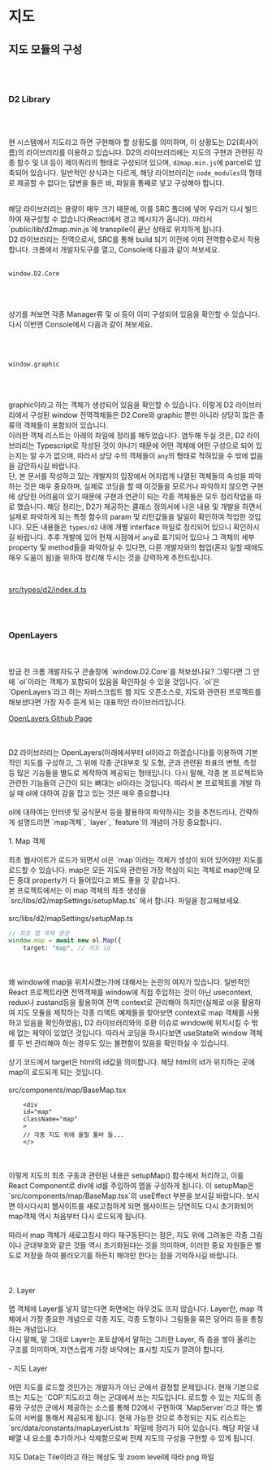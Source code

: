 # 지도

## 지도 모듈의 구성

<br>
<br>

### D2 Library

<br>
<br>

현 시스템에서 지도라고 하면 구현해야 할 상황도를 의미하며, 이 상황도는 D2(회사이름)의 라이브러리를 이용하고 있습니다. D2의 라이브러리에는 지도의 구현과 관련된 각종 함수 및 UI 등이 제이쿼리의 형태로 구성되어 있으며, `d2map.min.js`에 parcel로 압축되어 있습니다. 일반적인 상식과는 다르게, 해당 라이브러리는 `node_modules`의 형태로 제공할 수 없다는 답변을 들은 바, 파일을 통째로 넣고 구성해야 합니다.

<br>
해당 라이브러리는 용량이 매우 크기 때문에, 이를 SRC 폴더에 넣어 우리가 다시 빌드하여 재구성할 수 없습니다(React에서 경고 메시지가 옵니다). 따라서 `public/lib/d2map.min.js`에 transpile이 끝난 상태로 위치하게 됩니다.

<br>
D2 라이브러리는 전역으로서, SRC를 통해 build 되기 이전에 이미 전역함수로서 작용합니다. 크롬에서 개발자도구를 열고, Console에 다음과 같이 쳐보세요.

<br>
<br>

```
window.D2.Core
```

<br>
<br>

상기를 쳐보면 각종 Manager류 및 ol 등이 이미 구성되어 있음을 확인할 수 있습니다. 다시 이번엔 Console에서 다음과 같이 쳐보세요.

<br>
<br>

```
window.graphic
```

<br>
<br>

graphic이라고 하는 객체가 생성되어 있음을 확인할 수 있습니다. 이렇게 D2 라이브러리에서 구성된 window 전역객체들은 D2.Core와 graphic 뿐만 아니라 상당히 많은 종류의 객체들이 포함되어 있습니다.
<br>
이러한 객체 리스트는 아래의 파일에 정리를 해두었습니다. 염두해 두실 것은, D2 라이브러리는 Typescript로 작성된 것이 아니기 때문에 어떤 객체에 어떤 구성으로 되어 있는지는 알 수가 없으며, 따라서 상당 수의 객체들이 `any`의 형태로 적혀있을 수 밖에 없음을 감안하시길 바랍니다.
<br>
단, 본 문서를 작성하고 있는 개발자의 입장에서 어지럽게 나열된 객체들의 속성을 파악하는 것은 매우 중요하며, 실제로 코딩을 할 때 이것들을 모르거나 파악하지 않으면 구현에 상당한 어려움이 있기 때문에 구현과 연관이 되는 각종 객체들은 모두 정리작업을 따로 했습니다. 해당 정리는, D2가 제공하는 클래스 정의서에 나온 내용 및 개발을 하면서 실제로 파악하게 되는 특정 함수의 param 및 리턴값들을 일일이 확인하여 작업한 것입니다. 모든 내용들은 `types/d2` 내에 개별 interface 파일로 정리되어 있으니 확인하시길 바랍니다. 추후 개발에 있어 현재 시점에서 `any`로 표기되어 있으나 그 객체의 세부 property 및 method들을 파악하실 수 있다면, 다른 개발자와의 협업(혼자 일할 때에도 매우 도움이 됨)을 위하여 정리해 두시는 것을 강력하게 추천드립니다.

<br>

[src/types/d2/index.d.ts](../src/types/d2/index.d.ts)

<br>
<br>

### OpenLayers

<br>
<br>
방금 전 크롬 개발자도구 콘솔창에 `window.D2.Core`를 쳐보셨나요? 그렇다면 그 안에 `ol`이라는 객체가 포함되어 있음을 확인하실 수 있을 것입니다. `ol`은 `OpenLayers`라고 하는 자바스크립트 웹 지도 오픈소스로, 지도와 관련된 프로젝트를 해보셨다면 가장 자주 듣게 되는 대표적인 라이브러리입니다.

<br>

[OpenLayers Github Page](https://github.com/openlayers/openlayers)

<br>
<br>
D2 라이브러리는 OpenLayers(아래에서부터 ol이라고 하겠습니다)를 이용하여 기본적인 지도를 구성하고, 그 위에 각종 군대부호 및 도형, 군과 관련된 좌표의 변형, 측정 등 많은 기능들을 별도로 제작하여 제공되는 형태입니다. 다시 말해, 각종 본 프로젝트와 관련한 기능들의 근간이 되는 뼈대는 ol이라는 것입니다. 따라서 본 프로젝트를 개발 하실 때 ol에 대하여 감을 잡고 있는 것은 매우 중요합니다.

<br>
<br>
ol에 대하여는 인터넷 및 공식문서 등을 활용하여 파악하시는 것을 추천드리나, 간략하게 설명드리면 `map객체`, `layer`, `feature`의 개념이 가장 중요합니다.

<br>
<br>
1. Map 객체
<br>
<br>
최초 웹사이트가 로드가 되면서 ol은 `map`이라는 객체가 생성이 되어 있어야만 지도를 로드할 수 있습니다. map은 모든 지도와 관련된 가장 핵심이 되는 객체로 map안에 모든 중대 property가 다 들어있다고 봐도 좋을 것 같습니다. 
<br>
본 프로젝트에서는 이 map 객체의 최초 생성을 `src/libs/d2/mapSettings/setupMap.ts` 에서 합니다. 파일을 참고해보세요.

<br>
<br>
src/libs/d2/mapSettings/setupMap.ts
<br>

```ts
// 최초 맵 객체 생성
window.map = await new ol.Map({
    target: "map", // 지도 id
```

<br>
<br>
왜 window에 map을 위치시켰는가에 대해서는 논란의 여지가 있습니다. 일반적인 React 프로젝트라면 전역객체를 window에 직접 주입하는 것이 아닌 usecontext, redux나 zustand등을 활용하여 전역 context로 관리해야 하지만(실제로 ol을 활용하여 지도 모듈을 제작하는 각종 리액트 예제들을 찾아보면 context로 map 객체를 사용하고 있음을 확인하였음), D2 라이브러리와의 호환 이슈로 window에 위치시킬 수 밖에 없는 제약이 있었던 것입니다. 따라서 코딩을 하시다보면 useState와 window 객체를 두 번 관리해야 하는 경우도 있는 불편함이 있음을 확인하실 수 있습니다.

<br>
<br>
상기 코드에서 target은 html의 id값을 의미합니다. 해당 html의 id가 위치하는 곳에 map이 로드되게 되는 것입니다.

<br>
<br>
src/components/map/BaseMap.tsx
<br>

```tsx
	<div
    id="map"
    className="map"
	>
    // 각종 지도 위에 올릴 툴바 들...
    </>
```

<br>
<br>
이렇게 지도의 최초 구동과 관련된 내용은 setupMap() 함수에서 처리하고, 이를 React Component로 div에 id를 주입하여 맵을 구성하게 됩니다. 이 setupMap은 
`src/components/map/BaseMap.tsx`의 useEffect 부분을 보시길 바랍니다. 보시면 아시다시피 웹사이트를 새로고침하게 되면 웹사이트는 당연히도 다시 초기화되어 map객체 역시 처음부터 다시 로드되게 됩니다. 
<br>
<br>
따라서 map 객체가 새로고침시 마다 재구동된다는 점은, 지도 위에 그려놓은 각종 그림이나 군대부호와 같은 것들 역시 초기화된다는 것을 의미하며, 이러한 중요 자원들은 별도로 저장을 하여 불러오기를 하든지 해야만 한다는 점을 기억하시길 바랍니다.

<br>
<br>
<br>
<br>
2. Layer
<br>
<br>
맵 객체에 Layer를 넣지 않는다면 화면에는 아무것도 뜨지 않습니다. Layer란, map 객체에서 가장 중요한 개념으로 각종 지도, 각종 도형이나 그림들을 묶은 덩어리 등을 총칭하는 개념입니다.
<br>
다시 말해, 말 그대로 Layer는 포토샵에서 말하는 그러한 Layer, 즉 층을 쌓아 올리는 구조를 의미하며, 자연스럽게 가장 바닥에는 표시할 지도가 깔려야 합니다.
<br>
<br>
- 지도 Layer
<br>
<br>
어떤 지도를 로드할 것인가는 개발자가 아닌 군에서 결정할 문제입니다. 현재 기본으로 뜨는 지도는 `COP`지도라고 하는 군대에서 쓰는 지도입니다. 로드할 수 있는 지도의 종류와 구성은 군에서 제공하는 소스를 통해 D2에서 구현하여 `MapServer`라고 하는 별도의 서버를 통해서 제공되게 됩니다. 현재 가능한 것으로 추정되는 지도 리스트는 `src/data/constants/mapLayerList.ts` 파일에 정리가 되어 있습니다. 해당 파일 내 배열 내 요소를 추가하거나 삭제함으로써 전제 지도의 구성을 구현할 수 있게 됩니다.
<br>
<br>
지도 Data는 Tile이라고 하는 헤상도 및 zoom level에 따라 png 파일
